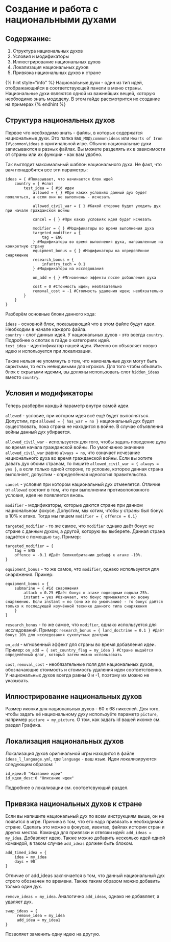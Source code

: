 # Создание и работа с национальными духами
## Содержание:
1. Структура национальных духов
2. Условия и модификаторы
3. Иллюстрирование национальных духов
4. Локализация национальных духов
5. Привязка национальных духов к стране

{% hint style="info" %}
Национальные духи - один из тип идей, отображающийся в соответствующей панели в меню страны. Национальные духи являются одной из важнейших вещей, которую необходимо знать мододелу. В этом гайде рассмотрится их создание на примерах
{% endhint %}

## Структура национальных духов

Первое что необходимо знать - файлы, в которых содержатся национальные духи. Это папка ``ВАШ_МОД\common\ideas`` или ``Hearts of Iron IV\common\ideas`` в оригинальной игре.
Обычно национальные духи записываются в разных файлах. Вы можете разделять их в зависимости от страны или их функции - как вам удобно.

Так выглядит максимальный шаблон национального духа. Не факт, что вам понадобятся все эти параметры:
```
ideas = { #Показывает, что начинается блок идей
	country = { #слот
		test_idea = { #id идеи
			allowed = { } #При каких условиях данный дух будет появляться, а если они не выполнены - исчезать

			allowed_civil_war = { } #Какой стороне будет уходить дух при начале гражданской войны

			cancel = { } #При каких условиях идея будет исчезать

			modifier = { } #Модификаторы во время выполнения духа
			targeted_modifier = {
				tag = ENG
			} #Модификаторы во время выполнения духа, направленные на конкретную страну
			equipment_bonus = { } #Модификаторы на определённое снаряжение
			research_bonus = {
				infantry_tech = 0.1
			} #Модификаторы на исследования

			on_add = { } #Мгновенные эффекты после добавления духа

			cost = 0 #Стоимость идеи; необязательно
			removal_cost = -1 #Стоимость удаления идеи; необязательно
		}
	}	
}
```
Разберём основные блоки данного кода:

``ideas`` - основной блок, показывающий что в этом файле будут идеи. Необходим в начале каждого файла. <br>
``country`` - слот данных идей. У национальных духов - это всегда ``country``. Подробнее о слотах в гайде о категориях идей. <br>
``test_idea`` - идентификатор нашей идеи. Именно он объявляет новую идею и используется при локализации. <br>

Также нельзя не упомянуть о том, что наиональные духи могут быть скрытыми, то есть невидимыми для игроков. Для того чтобы объявить блок с скрытыми идеями, вы должны использовать слот ``hidden_ideas`` вместо ``country``.

## Условия и модификаторы
Теперь разберём каждый параметр внутри самой идеи.

``allowed`` - условие, при котором идея всё ещё будет выполняться. Допустим, при ``allowed = { has_war = no }`` национальный дух будет существовать, пока страна не находится в войне. В случае объявления войны данный дух убирается.

``allowed_civil_war`` - используется для того, чтобы задать поведение духа во время начала гражданской войны. По умолчанию значение ``allowed_civil_war`` равно ``always = no``, что означает исчезание национального духа во время гражданской войны. Если вы хотите давать дух обоим странам, то пишите ``allowed_civil_war = { always = yes }``, а если только одной стороне, то условие, которое данная страна выполняет, допустим - определённая идеология правительства.

``cancel`` - условия при котором национальный дух отменяется. Отличие от ``allowed`` состоит в том, что при выполнении противоположного условия, идея не появляется вновь.

``modifier`` - модификаторы, которые даются стране при данном национальном фокусе. Допустим, мы хотим, чтобы у страны был бонус в 10% к атаке. Тогда мы пишем ``modifier = { offence = 0.1}``

``targeted_modifier`` - то же самое, что ``modifier`` однако даёт бонус не стране с данным духом, а другой, которую вы выберете. Данная страна задаётся с помощью ``tag``. Пример:
```
targeted_modifier = {
	tag = ENG 
	offence = -0.1 #Даёт Великобритании дебафф к атаке -10%.
}
```

``equipment_bonus`` - то же самое, что ``modifier``, однако используется для снаряжения. Пример:
```
equipment_bonus = {
	submarine = { #id снаряжения
		attack = 0.25 #Даёт бонус к атаке подводным лодкам 25%.
		instant = yes #Означает, что бонус применяется ко всему снаряжению. Если instant = no (оно же по умолчанию) - то бонус даётся только к последующей изучённой технике данного типа снаряжения
	}
}
```

``research_bonus`` - то же самое, что ``modifier``, однако используется для исследований. Пример: ``research_bonus = { land_doctrine = 0.1 } #Даёт бонус 10% для исследования сухопутных доктрин``

``on_add`` - мгновенный эффект для страны во время добавления идеи. Пример: ``on_add = { set_country_flag = my_idea } #Стране выдаётся определённый флаг, который затем можно использовать`` 

``cost``, ``removal_cost`` - необязательные поля для национальных духов, обозначающие стоимость и стоимость удаления идеи соответственно. У национальных духов всегда равны 0 и -1, поэтому их можно не указывать.

## Иллюстрирование национальных духов
Размер иконки для национальных духов - 60 x 68 пикселей. Для того, чтобы задать её национальному духу используёте параметр ``picture``, например ``picture = my_picture``. О том, как задать id вашей иконке см. раздел Графика.

## Локализация национальных духов
Локализация духов оригинальной игры находится в файле ``ideas_l_language.yml``, где ``language`` - ваш язык.
Идеи локализируются следующим образом: `

```
id_идеи:0 "Название идеи"
id_идеи_desc:0 "Описание идеи"
```

Подробнее о локализации см. соответсвующий раздел.

## Привязка национальных духов к стране
Если вы напишите национальный дух по всем инструкциям выше, он не появится в игре. Причина в том, что его надо привязать к необходимой стране. Сделать это можно в фокусах, ивентах, файлах истории стран и других местах. 
Команда для привязки и отвязки идей:
``add_ideas = my_idea``. Добавляет идею. Также можно добавить несколько идей одной командой, в таком случае ``add_ideas`` должен быть блоком.

```
add_timed_idea = {
	idea = my_idea
	days = 90
}
``` 
Отличие от add_ideas заключается в том, что данный национальный дух строго обозначен по времени. Также таким образом можно добавить только один дух.

``remove_ideas = my_idea``. Аналогично ``add_ideas``, однако не добавляет, а удаляет дух.

```
swap_ideas = {
     remove_idea = my_idea
     add_idea = my_idea1
}
``` 
Позволяет заменить одну идею на другую.
